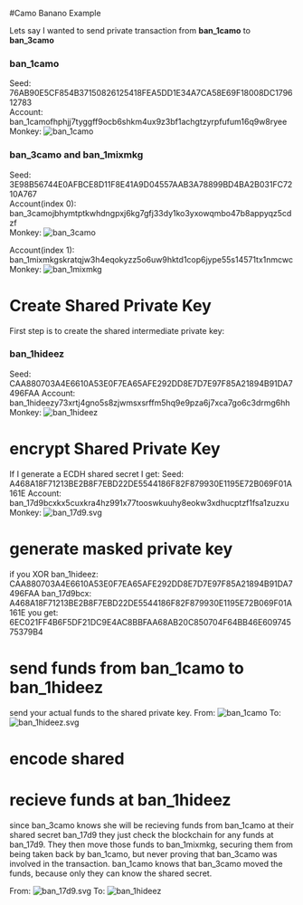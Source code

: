 #Camo Banano Example

Lets say I wanted to send private transaction from **ban_1camo** to **ban_3camo**

### ban\_1camo
Seed:    76AB90E5CF854B37150826125418FEA5DD1E34A7CA58E69F18008DC179612783  
Account: ban_1camofhphjj7tyggff9ocb6shkm4ux9z3bf1achgtzyrpfufum16q9w8ryee  
Monkey:  ![ban_1camo](ban_1camo.svg "monKey")

### ban\_3camo and ban\_1mixmkg
Seed:    3E98B56744E0AFBCE8D11F8E41A9D04557AAB3A78899BD4BA2B031FC7210A767  
Account(index 0): ban_3camojbhymtptkwhdngpxj6kg7gfj33dy1ko3yxowqmbo47b8appyqz5cdzf  
Monkey:  ![ban_3camo](ban_3camo.svg "monKey")

Account(index 1): ban_1mixmkgskratqjw3h4eqokyzz5o6uw9hktd1cop6jype55s14571tx1nmcwc
Monkey:  ![ban_1mixmkg](ban_1mixmkg.svg "monKey")

# Create Shared Private Key
First step is to create the shared intermediate private key:

### ban_1hideez
Seed:    CAA880703A4E6610A53E0F7EA65AFE292DD8E7D7E97F85A21894B91DA7496FAA
Account: ban_1hideezy73xrtj4gno5s8zjwmsxsrffm5hq9e9pza6j7xca7go6c3drmg6hh
Monkey:  ![ban_1hideez](ban_1hideez.svg "monKey")

# encrypt Shared Private Key
If I generate a ECDH shared secret I get:
Seed:    A468A18F71213BE2B8F7EBD22DE5544186F82F879930E1195E72B069F01A161E
Account: ban_17d9bcxkx5cuxkra4hz991x77tooswkuuhy8eokw3xdhucptzf1fsa1zuzxu
Monkey:  ![ban_17d9.svg](ban_17d9.svg "monKey")

# generate masked private key

if you XOR
ban_1hideez: CAA880703A4E6610A53E0F7EA65AFE292DD8E7D7E97F85A21894B91DA7496FAA
ban_17d9bcx: A468A18F71213BE2B8F7EBD22DE5544186F82F879930E1195E72B069F01A161E
you get:     6EC021FF4B6F5DF21DC9E4AC8BBFAA68AB20C850704F64BB46E60974575379B4


# send funds from ban_1camo to ban_1hideez

send your actual funds to the shared private key.
From: ![ban_1camo](ban_1camo.svg "monKey")
To:   ![ban_1hideez.svg](ban_1hideez.svg "monKey")

# encode shared 


# recieve funds at ban_1hideez

since ban\_3camo knows she will be recieving funds from ban\_1camo at their shared secret ban\_17d9 they just check the blockchain for any funds at ban\_17d9.  They then move those funds to ban\_1mixmkg, securing them from being taken back by ban\_1camo, but never proving that ban\_3camo was involved in the transaction. ban\_1camo knows that ban\_3camo moved the funds, because only they can know the shared secret.


From:  ![ban_17d9.svg](ban_17d9.svg "monKey")
To:    ![ban_1hideez](ban_1hideez.svg "monKey")
